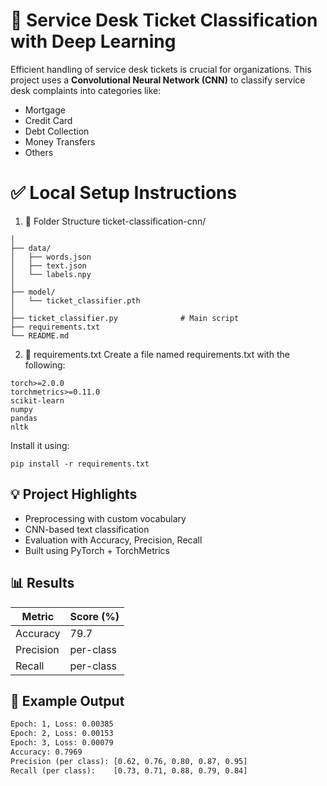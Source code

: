 # 🧠 Service Desk Ticket Classification with Deep Learning

Efficient handling of service desk tickets is crucial for organizations. This project uses a **Convolutional Neural Network (CNN)** to classify service desk complaints into categories like:

- Mortgage
- Credit Card
- Debt Collection
- Money Transfers
- Others
# ✅ Local Setup Instructions
1. 📁 Folder Structure
ticket-classification-cnn/
```
│
├── data/
│   ├── words.json
│   ├── text.json
│   └── labels.npy
│
├── model/
│   └── ticket_classifier.pth        
│
├── ticket_classifier.py              # Main script
├── requirements.txt
└── README.md
```

2. 🐍 requirements.txt
Create a file named requirements.txt with the following:
```
torch>=2.0.0
torchmetrics>=0.11.0
scikit-learn
numpy
pandas
nltk
```

Install it using:
```
pip install -r requirements.txt
```

## 💡 Project Highlights

- Preprocessing with custom vocabulary
- CNN-based text classification
- Evaluation with Accuracy, Precision, Recall
- Built using PyTorch + TorchMetrics

## 📊 Results

| Metric    | Score (%) |
|-----------|-----------|
| Accuracy  | 79.7      |
| Precision | per-class |
| Recall    | per-class |

## 🧾 Example Output

```txt
Epoch: 1, Loss: 0.00385
Epoch: 2, Loss: 0.00153
Epoch: 3, Loss: 0.00079
Accuracy: 0.7969
Precision (per class): [0.62, 0.76, 0.80, 0.87, 0.95]
Recall (per class):    [0.73, 0.71, 0.88, 0.79, 0.84]
